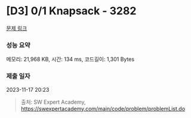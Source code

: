 # [D3] 0/1 Knapsack - 3282 

[문제 링크](https://swexpertacademy.com/main/code/problem/problemDetail.do?contestProbId=AWBJAVpqrzQDFAWr) 

### 성능 요약

메모리: 21,968 KB, 시간: 134 ms, 코드길이: 1,301 Bytes

### 제출 일자

2023-11-17 20:23



> 출처: SW Expert Academy, https://swexpertacademy.com/main/code/problem/problemList.do